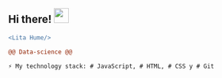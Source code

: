 ## Hi there! <img src="https://raw.githubusercontent.com/iampavangandhi/iampavangandhi/master/gifs/Hi.gif" width="30px">

```diff
<Lita Hume/>

@@ Data-science @@

⚡ My technology stack: # JavaScript, # HTML, # CSS y # Git
```
